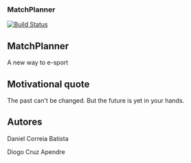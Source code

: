 ### MatchPlanner

[![Build Status](https://travis-ci.org/gomods/athens.svg?branch=master)](https://travis-ci.org/gomods/athens)

## MatchPlanner
A new way to e-sport

## Motivational quote
The past can't be changed. But the future is yet in your hands.

## Autores
Daniel Correia Batista

Diogo Cruz Apendre



